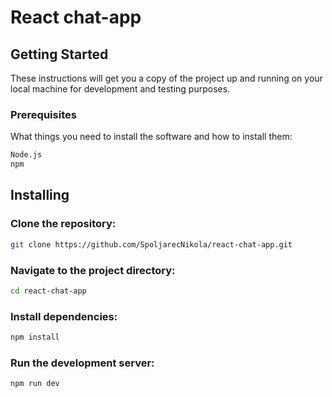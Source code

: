 # React chat-app

## Getting Started

These instructions will get you a copy of the project up and running on your local machine for development and testing purposes.

### Prerequisites

What things you need to install the software and how to install them:

```bash
Node.js
npm
```

## Installing

### Clone the repository:

```bash
git clone https://github.com/SpoljarecNikola/react-chat-app.git
```

### Navigate to the project directory:

```bash
cd react-chat-app
```

### Install dependencies:

```bash
npm install
```

### Run the development server:

```bash
npm run dev
```
